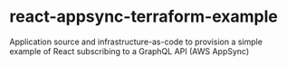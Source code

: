# react-appsync-terraform-example
Application source and infrastructure-as-code to provision a simple example of React subscribing to a GraphQL API (AWS AppSync)
